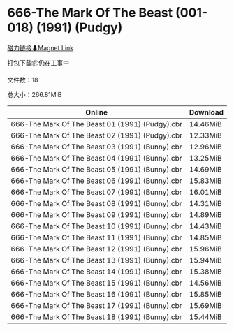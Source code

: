 # 666-The Mark Of The Beast (001-018) (1991) (Pudgy)

[磁力链接⬇Magnet Link](magnet:?xt=urn:btih:13e75999aa1abdae466c94b4674c3b212621e5e6&dn=666-The%20Mark%20Of%20The%20Beast%20%28001-018%29%20%281991%29%20%28Pudgy%29)

打包下载📦仍在工事中

文件数：18

总大小：266.81MiB

Online | Download
--- | ---
666-The Mark Of The Beast 01 (1991) (Pudgy).cbr | 14.46MiB
666-The Mark Of The Beast 02 (1991) (Pudgy).cbr | 12.33MiB
666-The Mark Of The Beast 03 (1991) (Bunny).cbr | 12.96MiB
666-The Mark Of The Beast 04 (1991) (Bunny).cbr | 13.25MiB
666-The Mark Of The Beast 05 (1991) (Bunny).cbr | 14.69MiB
666-The Mark Of The Beast 06 (1991) (Bunny).cbr | 15.83MiB
666-The Mark Of The Beast 07 (1991) (Bunny).cbr | 16.01MiB
666-The Mark Of The Beast 08 (1991) (Bunny).cbr | 14.31MiB
666-The Mark Of The Beast 09 (1991) (Bunny).cbr | 14.89MiB
666-The Mark Of The Beast 10 (1991) (Bunny).cbr | 14.43MiB
666-The Mark Of The Beast 11 (1991) (Bunny).cbr | 14.85MiB
666-The Mark Of The Beast 12 (1991) (Bunny).cbr | 15.96MiB
666-The Mark Of The Beast 13 (1991) (Bunny).cbr | 15.94MiB
666-The Mark Of The Beast 14 (1991) (Bunny).cbr | 15.38MiB
666-The Mark Of The Beast 15 (1991) (Bunny).cbr | 14.56MiB
666-The Mark Of The Beast 16 (1991) (Bunny).cbr | 15.85MiB
666-The Mark Of The Beast 17 (1991) (Bunny).cbr | 15.69MiB
666-The Mark Of The Beast 18 (1991) (Bunny).cbr | 15.44MiB
